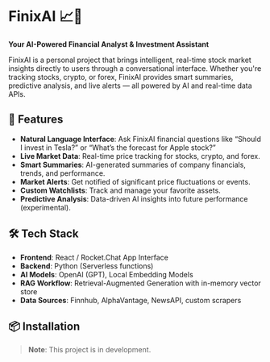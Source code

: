 # FinixAI 📈🤖

**Your AI-Powered Financial Analyst & Investment Assistant**

FinixAI is a personal project that brings intelligent, real-time stock market insights directly to users through a conversational interface. Whether you're tracking stocks, crypto, or forex, FinixAI provides smart summaries, predictive analysis, and live alerts — all powered by AI and real-time data APIs.

## 🚀 Features

- **Natural Language Interface**: Ask FinixAI financial questions like “Should I invest in Tesla?” or “What’s the forecast for Apple stock?”
- **Live Market Data**: Real-time price tracking for stocks, crypto, and forex.
- **Smart Summaries**: AI-generated summaries of company financials, trends, and performance.
- **Market Alerts**: Get notified of significant price fluctuations or events.
- **Custom Watchlists**: Track and manage your favorite assets.
- **Predictive Analysis**: Data-driven AI insights into future performance (experimental).

## 🛠️ Tech Stack

- **Frontend**: React / Rocket.Chat App Interface
- **Backend**: Python (Serverless functions)
- **AI Models**: OpenAI (GPT), Local Embedding Models
- **RAG Workflow**: Retrieval-Augmented Generation with in-memory vector store
- **Data Sources**: Finnhub, AlphaVantage, NewsAPI, custom scrapers

## 📦 Installation

> **Note**: This project is in development.
